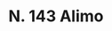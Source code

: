 ---
title: "N. 143 Alimo"
permalink: "/edition/plant143/"
plant-name: "N. 143"
plant-number: "143"
plant-xml: "/assets/xml/plant143.xml"
plant-img1: "/assets/img/plant143_verso.jpg"
plant-img2: "/assets/img/plant143.jpg"
plant-title: "N. 143 Alimo"
plant-taxon-link: "http://www.worldfloraonline.org/taxon/wfo-0000556480"
plant-taxon-content: "[Atriplex portulacoides L.]"
layout: single-xml
---